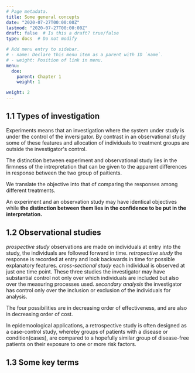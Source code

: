 ```yaml
---
# Page metadata.
title: Some general concepts
date: "2020-07-27T00:00:00Z"
lastmod: "2020-07-27T00:00:00Z"
draft: false  # Is this a draft? true/false
type: docs  # Do not modify

# Add menu entry to sidebar.
# - name: Declare this menu item as a parent with ID `name`.
# - weight: Position of link in menu.
menu:
  doe:
    parent: Chapter 1
    weight: 1

weight: 2
---
```


## 1.1 Types of investigation

Experiments means that an investigation where the system under study is under the control of the inversigator. By contrast in an observational study some of these features and allocation of individuals to treatment groups are outside the investigator's control.

The distinction between experiment and observational study lies in the firmness of the intrepretation that can be given to the apparent differences in response between the two group of paitients.

We translate the objective into that of comparing the responses among different treatments.

An experiment and an observation study may have identical objectives while **the distinction between them lies in the confidence to be put in the interpretation.**

## 1.2 Observational studies

*prospective study* observations are made on individuals at entry into the study, the individuals are followed forward in time. *retropective study* the response is recorded at entry and look backwards in time for possible explanatory features. *cross-sectional study* each individual is observed at just one time point. These three studies the investigator may have substantial control not only over which individuals are included but also over the measuring processes used. *secondary analysis* the investigator has control only over the inclusion or exclusion of the individuals for analysis.

The four possibilities are in decreasing order of effectiveness, and are also in decreasing order of cost.

In epidemoological applications, a retrospective study is often designed as a case-control study, whereby groups of patients with a disease or condition(cases), are compared to a hopefully similar group of disease-free patients on their exposure to one or more risk factors.

## 1.3 Some key terms

